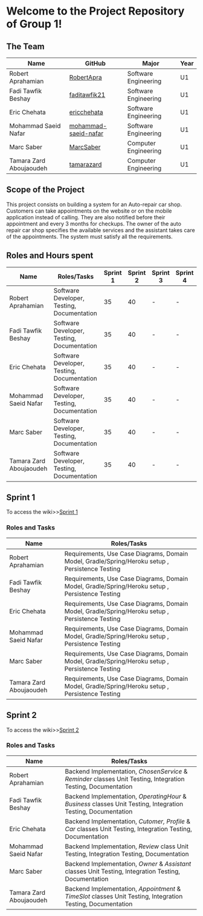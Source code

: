 # **Welcome to the Project Repository of Group 1!**

## The Team
| Name                    | GitHub                                                          | Major               | Year |
| ------------------------| ----------------------------------------------------------------|---------------------|------|
| Robert Aprahamian       | [RobertApra](https://github.com/RobertApra)                     |Software Engineering | U1   |
| Fadi Tawfik Beshay      | [faditawfik21](https://github.com/faditawfik21)                 |Software Engineering | U1   |
| Eric Chehata            | [ericchehata](https://github.com/ericchehata)                   |Software Engineering | U1   |
| Mohammad Saeid Nafar    | [mohammad-saeid-nafar](https://github.com/mohammad-saeid-nafar) |Software Engineering | U1   |
| Marc Saber              | [MarcSaber](https://github.com/MarcSaber)                       |Computer Engineering | U1   |
| Tamara Zard Aboujaoudeh | [tamarazard](https://github.com/tamarazard)                     |Computer Engineering | U1   |

## Scope of the Project
This project consists on building a system for an Auto-repair car shop. Customers can take appointments on the website or on the mobile application instead of calling. They are also notified before their appointment and every 3 months for checkups. The owner of the auto repair car shop specifies the available services and the assistant takes care of the appointments. The system must satisfy all the requirements.

## Roles and Hours spent

| Name                    | Roles/Tasks                                | Sprint 1           | Sprint 2 | Sprint 3| Sprint 4|
| ------------------------| -------------------------------------------|--------------------|----------|---------|---------|
| Robert Aprahamian       | Software Developer, Testing, Documentation |                35  | 40       | -       | -       |
| Fadi Tawfik Beshay      | Software Developer, Testing, Documentation |                35  | 40       | -       | -       |
| Eric Chehata            | Software Developer, Testing, Documentation |                35  | 40       | -       | -       |  
| Mohammad Saeid Nafar    | Software Developer, Testing, Documentation |                35  | 40       | -       | -       |
| Marc Saber              | Software Developer, Testing, Documentation |                35  | 40       | -       | -       |
| Tamara Zard Aboujaoudeh | Software Developer, Testing, Documentation |                35  | 40       | -       | -       |


## Sprint 1 
To access the wiki>>[Sprint 1](https://github.com/McGill-ECSE321-Winter2021/project-group-01/wiki#sprint-1)
### Roles and Tasks
| Name                    | Roles/Tasks                                                                                    | 
| ------------------------| -----------------------------------------------------------------------------------------------|
| Robert Aprahamian       | Requirements, Use Case Diagrams, Domain Model, Gradle/Spring/Heroku setup , Persistence Testing|                
| Fadi Tawfik Beshay      | Requirements, Use Case Diagrams, Domain Model, Gradle/Spring/Heroku setup , Persistence Testing|               
| Eric Chehata            | Requirements, Use Case Diagrams, Domain Model, Gradle/Spring/Heroku setup , Persistence Testing|               
| Mohammad Saeid Nafar    | Requirements, Use Case Diagrams, Domain Model, Gradle/Spring/Heroku setup , Persistence Testing|               
| Marc Saber              | Requirements, Use Case Diagrams, Domain Model, Gradle/Spring/Heroku setup , Persistence Testing|               
| Tamara Zard Aboujaoudeh | Requirements, Use Case Diagrams, Domain Model, Gradle/Spring/Heroku setup , Persistence Testing|               

## Sprint 2
To access the wiki>>[Sprint 2](https://github.com/McGill-ECSE321-Winter2021/project-group-01/wiki#sprint-2)
### Roles and Tasks
| Name                    | Roles/Tasks                                                                                                   | 
| ------------------------| --------------------------------------------------------------------------------------------------------------|
| Robert Aprahamian       | Backend Implementation, _ChosenService_ & _Reminder_ classes Unit Testing, Integration Testing, Documentation       |              
| Fadi Tawfik Beshay      | Backend Implementation, _OperatingHour_ & _Business_ classes Unit Testing, Integration Testing, Documentation |                
| Eric Chehata            | Backend Implementation, _Cutomer, Profile_ & _Car_ classes Unit Testing, Integration Testing, Documentation   |             
| Mohammad Saeid Nafar    | Backend Implementation, _Review_ class Unit Testing, Integration Testing, Documentation                       |         
| Marc Saber              | Backend Implementation, _Owner_ & _Assistant_ classes Unit Testing, Integration Testing, Documentation        | 
| Tamara Zard Aboujaoudeh | Backend Implementation, _Appointment_ & _TimeSlot_ classes Unit Testing, Integration Testing, Documentation   |
